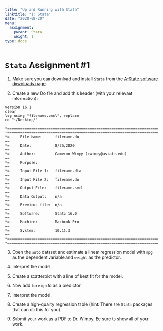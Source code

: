 ```yaml
---
title: "Up and Running with Stata"
linktitle: "1: Stata"
date: "2020-08-20"
menu:
  assignment:
    parent: Stata
    weight: 1
type: docs
---
```


# `Stata` Assignment #1

1. Make sure you can download and install `Stata` from the [A-State software downloads page](https://www.astate.edu/a/its/software-downloads/).

2. Create a new Do file and add this header (with your relevant information):

```
version 16.1
clear
log using "filename.smcl", replace
cd "~/Desktop/"		

*==============================================================================
*==============================================================================
*=     File-Name:      filename.do                                           == 
*=     Date:           8/25/2020                                             ==
*=     Author:         Cameron Wimpy (cwimpy@astate.edu)                     ==
*=     Purpose:                                                              == 
*=     Input File 1:   filename.dta                                          ==
*=     Input File 2:   filename.do                                           ==
*=     Output File:    filename.smcl                                         ==
*=     Data Output:    n/a                                                   ==
*=     Previous file:  n/a                                                   ==
*=     Software:       Stata 16.0                                            ==
*=     Machine:        Macbook Pro                                           == 
*=     System:         10.15.3												 ==
*==============================================================================
*==============================================================================
```

3. Open the `auto` dataset and estimate a linear regression model with `mpg` as the dependent variable and `weight` as the predictor. 

4. Interpret the model.

5. Create a scatterplot with a line of best fit for the model. 

6. Now add `foreign` to as a predictor.

7. Interpret the model. 

8. Create a high-quality regression table (hint: There are `Stata` packages that can do this for you). 

9. Submit your work as a PDF to Dr. Wimpy. Be sure to show all of your work.